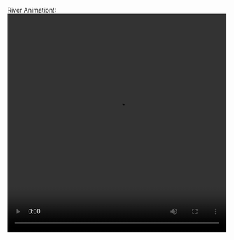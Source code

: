 

River Animation!:
<video width="500" height="500" autoplay>
  <source src="river2.mp4" type="video/mp4">
</video>
